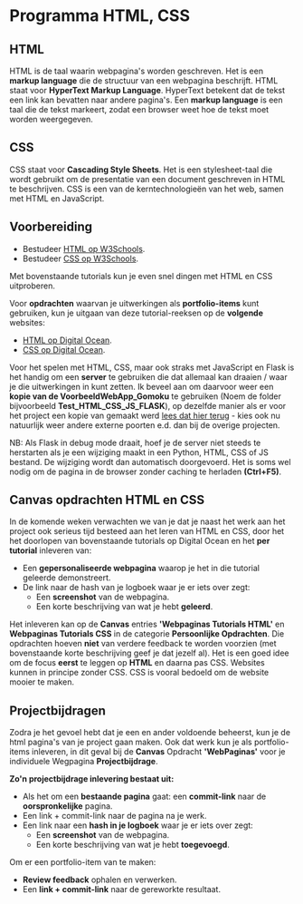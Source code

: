 # Programma HTML, CSS

## HTML
HTML is de taal waarin webpagina's worden geschreven. Het is een **markup language** die de structuur van een webpagina beschrijft. HTML staat voor **HyperText Markup Language**. HyperText betekent dat de tekst een link kan bevatten naar andere pagina's. Een **markup language** is een taal die de tekst markeert, zodat een browser weet hoe de tekst moet worden weergegeven.

## CSS
CSS staat voor **Cascading Style Sheets**. Het is een stylesheet-taal die wordt gebruikt om de presentatie van een document geschreven in HTML te beschrijven. CSS is een van de kerntechnologieën van het web, samen met HTML en JavaScript.

## Voorbereiding
- Bestudeer [HTML op W3Schools](https://www.w3schools.com/html/default.asp).
- Bestudeer [CSS op W3Schools](https://www.w3schools.com/css/default.asp).

Met bovenstaande tutorials kun je even snel dingen met HTML en CSS uitproberen.

Voor **opdrachten** waarvan je uitwerkingen als **portfolio-items** kunt gebruiken, kun je uitgaan van deze tutorial-reeksen op de **volgende** websites:
- [HTML op Digital Ocean](https://www.digitalocean.com/community/tutorial-series/how-to-build-a-website-with-html).
- [CSS op Digital Ocean](https://www.digitalocean.com/community/tutorial-series/how-to-style-html-with-css).

Voor het spelen met HTML, CSS, maar ook straks met JavaScript en Flask is het handig om een **server** te gebruiken die dat allemaal kan draaien / waar je die uitwerkingen in kunt zetten. Ik beveel aan om daarvoor weer een **kopie van de VoorbeeldWebApp_Gomoku** te gebruiken (Noem de folder bijvoorbeeld **Test_HTML_CSS_JS_FLASK**), op dezelfde manier als er voor het project een kopie van gemaakt werd [lees dat hier terug](../../infrastructuur/ServerMetWebApplicatie/log_Opzetten_van_Server_en_Webapplicatie.md#docker-subfolders) - kies ook nu natuurlijk weer andere externe poorten e.d. dan bij de overige projecten.

NB: Als Flask in debug mode draait, hoef je de server niet steeds te herstarten als je een wijziging maakt in een Python, HTML, CSS of JS bestand. De wijziging wordt dan automatisch doorgevoerd. Het is soms wel nodig om de pagina in de browser zonder caching te herladen **(Ctrl+F5)**.

## Canvas opdrachten HTML en CSS
In de komende weken verwachten we van je dat je naast het werk aan het project ook serieus tijd besteed aan het leren van HTML en CSS, door het het doorlopen van bovenstaande tutorials op Digital Ocean en het **per tutorial** inleveren van:
- Een **gepersonaliseerde webpagina** waarop je het in die tutorial geleerde demonstreert.
- De link naar de hash van je logboek waar je er iets over zegt:
  - Een **screenshot** van de webpagina.
  - Een korte beschrijving van wat je hebt **geleerd**.

Het inleveren kan op de **Canvas** entries **'Webpaginas Tutorials HTML'** en **Webpaginas Tutorials CSS** in de categorie **Persoonlijke Opdrachten**. Die opdrachten hoeven **niet** van verdere feedback te worden voorzien (met bovenstaande korte beschrijving geef je dat jezelf al).
Het is een goed idee om de focus **eerst** te leggen op **HTML** en daarna pas CSS. Websites kunnen in principe zonder CSS. CSS is vooral bedoeld om de website mooier te maken. 

## Projectbijdragen 
Zodra je het gevoel hebt dat je een en ander voldoende beheerst, kun je de html pagina's van je project gaan maken. Ook dat werk kun je als portfolio-items inleveren, in dit geval bij de **Canvas** Opdracht **'WebPaginas'** voor je individuele Wegpagina **Projectbijdrage**.

**Zo'n projectbijdrage inlevering bestaat uit:**
- Als het om een **bestaande pagina** gaat: een **commit-link** naar de **oorspronkelijke** pagina.
- Een link + commit-link naar de pagina na je werk.
- Een link naar een **hash in je logboek** waar je er iets over zegt:
  - Een **screenshot** van de webpagina.
  - Een korte beschrijving van wat je hebt **toegevoegd**.

Om er een portfolio-item van te maken: 
- **Review feedback** ophalen en verwerken.
- Een **link + commit-link** naar de gereworkte resultaat.